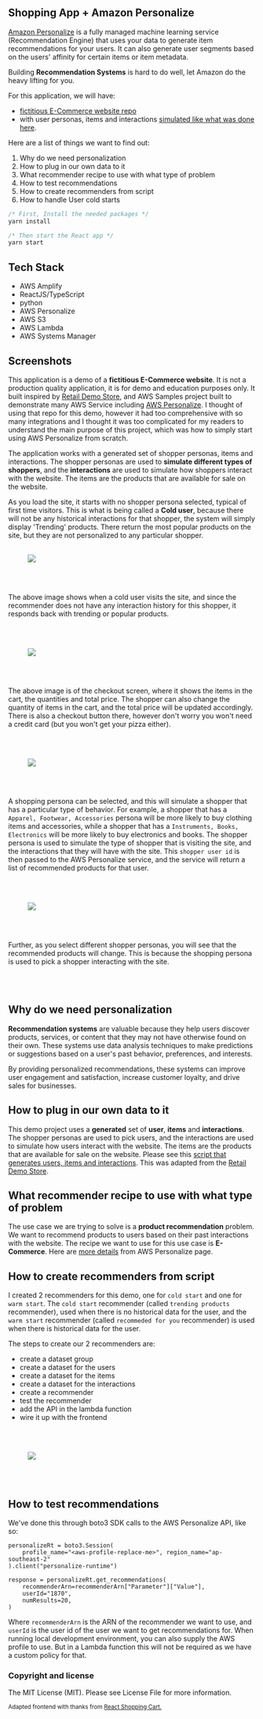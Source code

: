 ## Shopping App + Amazon Personalize

[Amazon Personalize](https://aws.amazon.com/personalize/) is a fully managed machine learning service (Recommendation Engine) that uses your data to generate item recommendations for your users. It can also generate user segments based on the users' affinity for certain items or item metadata.

Building **Recommendation Systems** is hard to do well, let Amazon do the heavy lifting for you.

For this application, we will have:

- [fictitious E-Commerce website repo](https://github.com/cevoaustralia/cevo-shopping-demo)
- with user personas, items and interactions [simulated like what was done here](https://github.com/aws-samples/retail-demo-store).

Here are a list of things we want to find out:

1. Why do we need personalization
1. How to plug in our own data to it
1. What recommender recipe to use with what type of problem
1. How to test recommendations
1. How to create recommenders from script
1. How to handle User cold starts

```javascript
/* First, Install the needed packages */
yarn install

/* Then start the React app */
yarn start

```

## Tech Stack
- AWS Amplify
- ReactJS/TypeScript
- python
- AWS Personalize
- AWS S3
- AWS Lambda
- AWS Systems Manager

## Screenshots

This application is a demo of a **fictitious E-Commerce website**. It is not a production quality application, it is for demo and education purposes only. It built inspired by [Retail Demo Store](https://github.com/aws-samples/retail-demo-store), and AWS Samples project built to demonstrate many AWS Service including [AWS Personalize](https://aws.amazon.com/personalize/). I thought of using that repo for this demo, however it had too comprehensive with so many integrations and I thought it was too complicated for my readers to understand the main purpose of this project, which was how to simply start using AWS Personalize from scratch.

The application works with a generated set of shopper personas, items and interactions. The shopper personas are used to **simulate different types of shoppers**, and the **interactions** are used to simulate how shoppers interact with the website. The items are the products that are available for sale on the website. 

As you load the site, it starts with no shopper persona selected, typical of first time visitors. This is what is being called a **Cold user**, because there will not be any historical interactions for that shopper, the system will simply display 'Trending' products. There return the most popular products on the site, but they are not personalized to any particular shopper.
<br/>
<br/>

<figure>
	<a href="./images/00-cevo-shopping-demo.png"><img src="./images/00-cevo-shopping-demo.png"></a>
</figure>
<br/>
<br/>

The above image shows when a cold user visits the site, and since the recommender does not have any interaction history for this shopper, it responds back with trending or popular products. 

<br/>
<br/>

<figure>
	<a href="./images/01-checkout-buy.png"><img src="./images/01-checkout-buy.png"></a>
</figure>
<br/>
<br/>

The above image is of the checkout screen, where it shows the items in the cart, the quantities and total price. The shopper can also change the quantity of items in the cart, and the total price will be updated accordingly. There is also a checkout button there, however don't worry you won't need a credit card (but you won't get your pizza either).

<br/>
<br/>
<figure>
	<a href="./images/02-shopping-persona.png"><img src="./images/02-shopping-persona.png"></a>
</figure>
<br/>
<br/>

A shopping persona can be selected, and this will simulate a shopper that has a particular type of behavior. For example, a shopper that has a `Apparel, Footwear, Accessories` persona will be more likely to buy clothing items and accessories, while a shopper that has a `Instruments, Books, Electronics` will be more likely to buy electronics and books. The shopper persona is used to simulate the type of shopper that is visiting the site, and the interactions that they will have with the site. This `shopper user id` is then passed to the AWS Personalize service, and the service will return a list of recommended products for that user.

<br/>
<br/>
<figure>
	<a href="./images/03-another-persona.png"><img src="./images/03-another-persona.png"></a>
</figure>
<br/>
<br/>

Further, as you select different shopper personas, you will see that the recommended products will change. This is because the shopping persona is used to pick a shopper interacting with the site.

<br/>
<br/>

## Why do we need personalization

**Recommendation systems** are valuable because they help users discover products, services, or content that they may not have otherwise found on their own. These systems use data analysis techniques to make predictions or suggestions based on a user's past behavior, preferences, and interests.

By providing personalized recommendations, these systems can improve user engagement and satisfaction, increase customer loyalty, and drive sales for businesses.

## How to plug in our own data to it

This demo project uses a **generated** set of **user**, **items** and **interactions**. The shopper personas are used to pick users, and the interactions are used to simulate how users interact with the website. The items are the products that are available for sale on the website. Please see this [script that generates users, items and interactions](./generators/generate_interactions_personalize.py). This was adapted from the [Retail Demo Store](https://github.com/aws-samples/retail-demo-store).

## What recommender recipe to use with what type of problem
The use case we are trying to solve is a **product recommendation** problem. We want to recommend products to users based on their past interactions with the website. The recipe we want to use for this use case is **E-Commerce**. Here are [more details](https://docs.aws.amazon.com/personalize/latest/dg/ECOMMERCE-items-dataset.html) from AWS Personalize page. 

## How to create recommenders from script

I created 2 recommenders for this demo, one for `cold start` and one for `warm start`. The `cold start` recommender (called `trending products` recommender), used when there is no historical data for the user, and the `warm start` recommender (called `recommeded for you` recommender) is used when there is historical data for the user.

The steps to create our 2 recommenders are:
- create a dataset group
- create a dataset for the users
- create a dataset for the items
- create a dataset for the interactions
- create a recommender
- test the recommender
- add the API in the lambda function
- wire it up with the frontend
<br/>
<br/>
<figure>
	<a href="./images/05-create-recommenders-inprogress.png"><img src="./images/05-create-recommenders-inprogress.png"></a>
</figure>
<br/>
<br/>

## How to test recommendations

We've done this through boto3 SDK calls to the AWS Personalize API, like so:
```
personalizeRt = boto3.Session(
    profile_name="<aws-profile-replace-me>", region_name="ap-southeast-2"
).client("personalize-runtime")

response = personalizeRt.get_recommendations(
    recommenderArn=recommenderArn["Parameter"]["Value"],
    userId="1870",
    numResults=20,
)
```

Where `recommenderArn` is the ARN of the recommender we want to use, and `userId` is the user id of the user we want to get recommendations for. When running local development environment, you can also supply the AWS profile to use. But in a Lambda function this will not be required as we have a custom policy for that.

### Copyright and license

The MIT License (MIT). Please see License File for more information.

<sub>Adapted frontend with thanks from <a href="https://github.com/jeffersonRibeiro/react-shopping-cart">React Shopping Cart.</a></sub>

</p>
